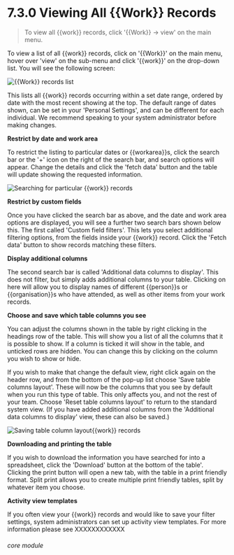 # 7.3.0    Viewing All {{Work}} Records

> To view all {{work}} records, click '{{Work}} -> view' on the main menu. 

To view a list of all {{work}} records, click on '{{Work}}' on the main menu, hover over 'view' on the sub-menu and click '{{work}}' on the drop-down list. You will see the following screen:

![{{Work}} records list](59a.png)

This lists all {{work}} records occurring within a set date range, ordered by date with the most recent showing at the top.  The default range of dates shown, can be set in your 'Personal Settings', and can be different for each individual.  We recommend speaking to your system administrator before making changes.

**Restrict by date and work area**

To restrict the listing to particular dates or {{workarea}}s, click the search bar or the '+' icon on the right of the search bar, and search options will appear. Change the details and click the 'fetch data' button and the table will update showing the requested information.

![Searching for particular {{work}} records](59b.png)

**Restrict by custom fields**

Once you have clicked the search bar as above, and the date and work area options are displayed, you will see a further two search bars shown below this.  The first called 'Custom field filters'.  This lets you select additional filtering options, from the fields inside your  {{work}} record.  Click the 'Fetch data' button to show records matching these filters.

**Display additional columns**

The second search bar is called 'Additional data columns to display'.  This does not filter, but simply adds additional columns to your table.  Clicking on here will allow you to display names of different {{person}}s or {{organisation}}s who have attended, as well as other items from your work records.

**Choose and save which table columns you see**

You can adjust the columns shown in the table by right clicking in the headings row of the table.  This will show you a list of all the columns that it is possible to show. If a column is ticked it will show in the table, and unticked rows are hidden.  You can change this by clicking on the column you wish to show or hide. 

If you wish to make that change the default view, right click again on the header row, and from the bottom of the pop-up list choose 'Save table columns layout'.  These will now be the columns that you see by default when you run this type of table. This only affects you, and not the rest of your team.  Choose 'Reset table columns layout' to return to the standard system view.  (If you have added additional columns from the 'Additional data columns to display' view, these can also be saved.)

![Saving table column layout{{work}} records](1205a.png)

**Downloading and printing the table**

If you wish to download the information you have searched for into a spreadsheet, click the 'Download' button at the bottom of the table'.  Clicking the print button will open a new tab, with the table in a print friendly format.  Split print allows you to create multiple print friendly tables, split by whatever item you choose.

**Activity view templates**

If you often view your {{work}} records and would like to save your filter settings, system administrators can set up activity view templates. For more information please see XXXXXXXXXXXX

###### core module

